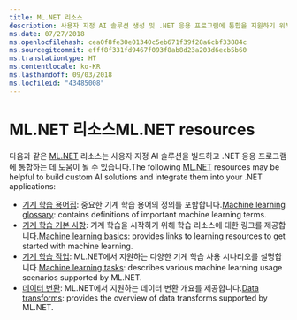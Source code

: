 ```yaml
---
title: ML.NET 리소스
description: 사용자 지정 AI 솔루션 생성 및 .NET 응용 프로그램에 통합을 지원하기 위해 이러한 ML.NET 리소스를 살펴봅니다.
ms.date: 07/27/2018
ms.openlocfilehash: cea0f8fe30e01340c5eb671f39f28a6cbf33884c
ms.sourcegitcommit: efff8f331fd9467f093f8ab8d23a203d6ecb5b60
ms.translationtype: HT
ms.contentlocale: ko-KR
ms.lasthandoff: 09/03/2018
ms.locfileid: "43485008"
---
```

# <a name="mlnet-resources"></a><span data-ttu-id="30fcc-103">ML.NET 리소스</span><span class="sxs-lookup"><span data-stu-id="30fcc-103">ML.NET resources</span></span>

<span data-ttu-id="30fcc-104">다음과 같은 [ML.NET](../index.md) 리소스는 사용자 지정 AI 솔루션을 빌드하고 .NET 응용 프로그램에 통합하는 데 도움이 될 수 있습니다.</span><span class="sxs-lookup"><span data-stu-id="30fcc-104">The following  [ML.NET](../index.md) resources may be helpful to build custom AI solutions and integrate them into your .NET applications:</span></span>

- <span data-ttu-id="30fcc-105">[기계 학습 용어집](glossary.md): 중요한 기계 학습 용어의 정의를 포함합니다.</span><span class="sxs-lookup"><span data-stu-id="30fcc-105">[Machine learning glossary](glossary.md): contains definitions of important machine learning terms.</span></span>
- <span data-ttu-id="30fcc-106">[기계 학습 기본 사항](basics.md): 기계 학습을 시작하기 위해 학습 리소스에 대한 링크를 제공합니다.</span><span class="sxs-lookup"><span data-stu-id="30fcc-106">[Machine learning basics](basics.md): provides links to learning resources to get started with machine learning.</span></span>
- <span data-ttu-id="30fcc-107">[기계 학습 작업](tasks.md): ML.NET에서 지원하는 다양한 기계 학습 사용 시나리오를 설명합니다.</span><span class="sxs-lookup"><span data-stu-id="30fcc-107">[Machine learning tasks](tasks.md): describes various machine learning usage scenarios supported by ML.NET.</span></span>
- <span data-ttu-id="30fcc-108">[데이터 변환](transforms.md): ML.NET에서 지원하는 데이터 변환 개요를 제공합니다.</span><span class="sxs-lookup"><span data-stu-id="30fcc-108">[Data transforms](transforms.md): provides the overview of data transforms supported by ML.NET.</span></span>
